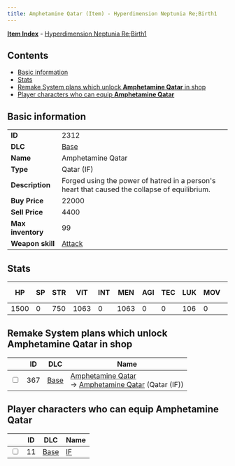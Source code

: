 ```yaml
---
title: Amphetamine Qatar (Item) - Hyperdimension Neptunia Re;Birth1
---
```


[**Item Index**](/neptunia/rb1/item/index.html) - [Hyperdimension Neptunia Re;Birth1](/neptunia/rb1)

## Contents

- [Basic information](#basic-information)
- [Stats](#stats)
- [Remake System plans which unlock **Amphetamine Qatar** in shop](#remake-system-plans-which-unlock-amphetamine-qatar-in-shop)
- [Player characters who can equip **Amphetamine Qatar**](#player-characters-who-can-equip-amphetamine-qatar)
## Basic information

|   |   |
| -- | -- |
| **ID** | 2312 |
| **DLC** | [Base](/neptunia/rb1/dlc/1-base.html) |
| **Name** | Amphetamine Qatar |
| **Type** | Qatar (IF) |
| **Description** | Forged using the power of hatred in a person's heart that caused the collapse of equilibrium. |
| **Buy Price** | 22000 |
| **Sell Price** | 4400 |
| **Max inventory** | 99 |
| **Weapon skill** | [Attack](/neptunia/rb1/skill/1-2101-attack.html) |


## Stats

| HP | SP | STR | VIT | INT | MEN | AGI | TEC | LUK | MOV | Fire res. | Ice res. | Wind res. | Lightning res. |
| -- | -- | --- | --- | --- | --- | --- | --- | --- | --- | --------- | -------- | --------- | -------------- |
| 1500 | 0 | 750 | 1063 | 0 | 1063 | 0 | 0 | 106 | 0 | 0 | 0 | 0 | 0 |


## Remake System plans which unlock **Amphetamine Qatar** in shop

|    | ID | DLC | Name |
| -- | -- | --- | ---- |
| <input type="checkbox" id="rb1-remake-1-367" class="trackbox" /> | 367 | [Base](/neptunia/rb1/dlc/1-base.html) | [Amphetamine Qatar](/neptunia/rb1/remake/1-367-amphetamine-qatar.html)<br /> → [Amphetamine Qatar](/neptunia/rb1/item/1-2312-amphetamine-qatar.html) (Qatar (IF)) |


## Player characters who can equip **Amphetamine Qatar**

|    | ID | DLC | Name |
| -- | -- | --- | ---- |
| <input type="checkbox" id="rb1-player-1-11" class="trackbox" /> | 11 | [Base](/neptunia/rb1/dlc/1-base.html) | [IF](/neptunia/rb1/player/1-11-if.html) |

